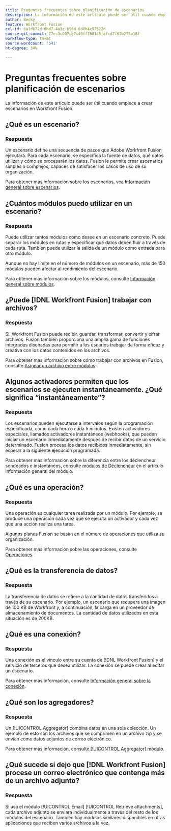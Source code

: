 ```yaml
---
title: Preguntas frecuentes sobre planificación de escenarios
description: La información de este artículo puede ser útil cuando empiece a crear escenarios en Workfront Fusion.
author: Becky
feature: Workfront Fusion
exl-id: 6a1d672d-0bd7-4a3a-b96d-6d8b4c97522d
source-git-commit: 77ec3c007ce7c49ff760145fafcd7f62b273a18f
workflow-type: tm+mt
source-wordcount: '541'
ht-degree: 34%

---
```


# Preguntas frecuentes sobre planificación de escenarios

La información de este artículo puede ser útil cuando empiece a crear escenarios en Workfront Fusion.

## ¿Qué es un escenario?

### Respuesta

Un escenario define una secuencia de pasos que Adobe Workfront Fusion ejecutará. Para cada escenario, se especifica la fuente de datos, qué datos utilizar y cómo se procesarán los datos. Fusion le permite crear escenarios simples o complejos, capaces de satisfacer los casos de uso de su organización.

Para obtener más información sobre los escenarios, vea [Información general sobre escenarios](/help/workfront-fusion/get-started-with-fusion/understand-fusion/scenario-overview.md).

## ¿Cuántos módulos puedo utilizar en un escenario?

### Respuesta

Puede utilizar tantos módulos como desee en un escenario concreto. Puede separar los módulos en rutas y especificar qué datos deben fluir a través de cada ruta. También puede utilizar la salida de un módulo como entrada para otro módulo.

Aunque no hay límite en el número de módulos en un escenario, más de 150 módulos pueden afectar al rendimiento del escenario.

Para obtener más información sobre los módulos, consulte [Información general sobre módulos](/help/workfront-fusion/get-started-with-fusion/understand-fusion/module-overview.md).

## ¿Puede [!DNL Workfront Fusion] trabajar con archivos?

### Respuesta

Sí. Workfront Fusion puede recibir, guardar, transformar, convertir y cifrar archivos. Fusion también proporciona una amplia gama de funciones integradas diseñadas para permitir a los usuarios trabajar de forma eficaz y creativa con los datos contenidos en los archivos.

Para obtener más información sobre cómo trabajar con archivos en Fusion, consulte [Asignar un archivo entre módulos](/help/workfront-fusion/create-scenarios/map-data/map-files.md).

## Algunos activadores permiten que los escenarios se ejecuten instantáneamente. ¿Qué significa “instantáneamente”?

### Respuesta

Los escenarios pueden ejecutarse a intervalos según la programación especificada, como cada hora o cada 5 minutos. Existen activadores especiales, llamados activadores instantáneos (webhooks), que pueden iniciar un escenario inmediatamente después de recibir datos de un servicio determinado. Fusion procesa los datos recibidos inmediatamente, sin esperar a la siguiente ejecución programada.

Para obtener más información sobre la diferencia entre los déclencheur sondeados e instantáneos, consulte [módulos de Déclencheur](/help/workfront-fusion/get-started-with-fusion/understand-fusion/module-overview.md#trigger-modules) en el artículo Información general del módulo.

## ¿Qué es una operación?

### Respuesta

Una operación es cualquier tarea realizada por un módulo. Por ejemplo, se produce una operación cada vez que se ejecuta un activador y cada vez que una acción realiza una tarea.

Algunos planes Fusion se basan en el número de operaciones que utiliza su organización.

Para obtener más información sobre las operaciones, consulte [Operaciones](/help/workfront-fusion/set-up-and-manage-workfront-fusion/licensing-operations-overview/operations-in-workfront-fusion.md).

## ¿Qué es la transferencia de datos?

### Respuesta

La transferencia de datos se refiere a la cantidad de datos transferidos a través de su escenario. Por ejemplo, un escenario que recupera una imagen de 100 KB de Workfront y, a continuación, la carga en un proveedor de almacenamiento de documentos. La cantidad de datos utilizados en esta situación es de 200KB.

## ¿Qué es una conexión?

### Respuesta

Una conexión es el vínculo entre su cuenta de [!DNL Workfront Fusion] y el servicio de terceros que desea utilizar. La conexión se puede crear al editar un escenario.

Para obtener más información, consulte [Información general sobre la conexión](/help/workfront-fusion/get-started-with-fusion/understand-fusion/connection-overview.md).

## ¿Qué son los agregadores?

### Respuesta

Un [!UICONTROL Aggregator] combina datos en una sola colección. Un ejemplo de esto son los archivos que se comprimen en un archivo zip y se envían como datos adjuntos de correo electrónico.

Para obtener más información, consulte [[!UICONTROL Aggregator] módulo](/help/workfront-fusion/references/modules/aggregator-module.md).

## ¿Qué sucede si dejo que [!DNL Workfront Fusion] procese un correo electrónico que contenga más de un archivo adjunto?

### Respuesta

Si usa el módulo [!UICONTROL Email] [!UICONTROL Retrieve attachments], cada archivo adjunto se enviará individualmente a través del resto de los módulos del escenario. También hay módulos similares disponibles en otras aplicaciones que reciben varios archivos a la vez.
